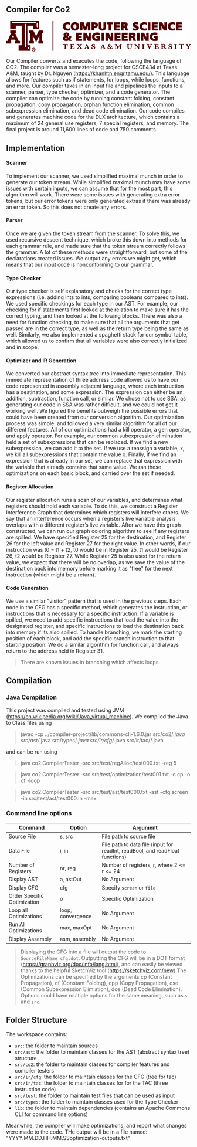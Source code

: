 ## Compiler for Co2

![Texas A&M CSCE Department](https://github.com/aum1/co2-compiler/blob/main/CSCE_logo.png)

Our Compiler converts and executes the code, following the language of CO2. The compiler was a semester-long project for CSCE434 at Texas A&M, taught by Dr. Nguyen (https://khanhtn.engr.tamu.edu/). This language allows for features such as if statements, for loops, while loops, functions, and more. Our compiler takes in an input file and pipelines the inputs to a scanner, parser, type checker, optimizer, and a code generator. The compiler can optimize the code by running constant folding, constant propagation, copy propagation, orphan function elimination, common subexpression elimination, and dead code elimination. Our code compiles and generates machine code for the DLX architecture, which contains a maximum of 24 general use registers, 7 special registers, and memory. The final project is around 11,600 lines of code and 750 comments.

## Implementation
#### Scanner
To implement our scanner, we used simplified maximal munch in order to generate our token stream.
While simplified maximal munch may have some issues with certain inputs, we can assume that for
the most part, this algorithm will work. There were some issues with generating extra error tokens,
but our error tokens were only generated extras if there was already an error token. So this does
not create any errors.
#### Parser
Once we are given the token stream from the scanner. To solve this, we used recursive descent
technique, which broke this down into methods for each grammar rule, and made sure that the
token stream correctly follows the grammar. A lot of these methods were straightforward, but some
of the declarations created issues. We output any errors we might get, which means that our input
code is nonconforming to our grammar.
#### Type Checker
Our type checker is self explanatory and checks for the correct type expressions (i.e. adding ints
to ints, comparing booleans compared to ints). We used specific checkings for each type in our
AST. For example, our checking for if statements first looked at the relation to make sure it has
the correct typing, and then looked at the following blocks. There was also a need for function
checking, to make sure that all the arguments that get passed are in the correct type, as well as
the return type being the same as well. Similarly, we also implemented a spaghetti stack for our
symbol table, which allowed us to confirm that all variables were also correctly initialized and in
scope.
#### Optimizer and IR Generation
We converted our abstract syntax tree into immediate representation. This immediate
representation of three address code allowed us to have our code represented in assembly
adjacent language, where each instruction has a destination, and some expression. The expression
can either be an addition, subtraction, function call, or similar. We chose not to use SSA, as
generating our code in SSA was rather difficult, and we could not get it working well. We figured
the benefits outweigh the possible errors that could have been created from our conversion algorithm.
Our optimization process was simple, and followed a very similar algorithm for all of our
different features. All of our optimizations had a kill operator, a gen operator, and apply operator.
For example, our common subexpression elimination held a set of subexpressions that can be
replaced. If we find a new subexpression, we can add it to the set. If we use a reassign a variable, x,
we kill all subexpressions that contain the value x. Finally, if we find an expression that is already
in our set, we can replace that expression with the variable that already contains that same value.
We ran these optimizations on each basic block, and carried over the set if needed.
#### Register Allocation
Our register allocation runs a scan of our variables, and determines what registers should hold each
variable. To do this, we construct a Register Interference Graph that determines which registers
will interfere others. We say that an interference occurs when a register’s live variable analysis
overlaps with a different register’s live variable. After we have this graph constructed, we can run
our graph coloring algorithm to see if any registers are spilled. We have specified Register 25 for the
destination, and Register 26 for the left value and Register 27 for the right value. In other words,
if our instruction was t0 = t1 + t2, t0 would be in Register 25, t1 would be Register 26, t2 would
be Register 27. While Register 25 is also used for the return value, we expect that there will be no
overlap, as we save the value of the destination back into memory before marking it as "free" for
the next instruction (which might be a return).
#### Code Generation
We use a similar "visitor" pattern that is used in the previous steps. Each node in the CFG has
a specific method, which generates the instruction, or instructions that is necessary for a specific
instruction. If a variable is spilled, we need to add specific instructions that load the value into the
designated register, and specific instructions to load the destination back into memory if its also
spilled. To handle branching, we mark the starting position of each block, and add the specific
branch instruction to that starting position. We do a similar algorithm for function call, and always
return to the address held in Register 31.
> There are known issues in branching which affects loops.

## Compilation
### Java Compilation
This project was compiled and tested using JVM (https://en.wikipedia.org/wiki/Java_virtual_machine). We compiled the Java to Class files using 
> javac -cp ../compiler-project/lib/commons-cli-1.6.0.jar src/co2/*.java src/ast/*.java src/types/*.java src/ir/cfg/*.java src/ir/tac/*.java

and can be run using
> java co2.CompilerTester -src src/test/regAlloc/test000.txt -reg 5


> java co2.CompilerTester -src src/test/optimization/test001.txt -o cp -o cf -loop


> java co2.CompilerTester -src src/test/ast/test000.txt -ast -cfg screen -in src/test/ast/test000.in -max 


### Command line options
| Command   | Option | Argument |
| ------------- | ------------- | ------------- |
| Source File  | s, src | File path to source file
| Data File  | i, in  | File path to data file (input for readInt, readBool, and readFloat functions)
| Number of Registers | nr, reg | Number of registers, r, where 2 <= r <= 24
| Display AST | a, astOut | No Argument
| Display CFG | cfg | Specify `screen` or `file` 
| Order Specific Optimization | o | Specific Optimization
| Loop all Optimizations | loop, convergence | No Argument
| Run All Optimizations | max, maxOpt | No Argument
| Display Assembly | asm, assembly | No Argument

> Displaying the CFG into a file will output the code to `SourceFileName_cfg.dot`. Outputting the CFG will be in a DOT format (https://graphviz.org/doc/info/lang.html), and can easily be viewed thanks to the helpful SketchViz tool (https://sketchviz.com/new) 
> The Optimizations can be specified by the arguments cp (Constant Propagation), cf (Constant Folding), cpp (Copy Propagation), cse (Common Subexpression Elimiation), dce (Dead Code Elimination).
> Options could have multiple options for the same meaning, such as `s` and `src`.





## Folder Structure

The workspace contains:

- `src`: the folder to maintain sources
- `src/ast`: the folder to maintain classes for the AST (abstract syntax tree) structure
- `src/co2`: the folder to maintain classes for compiler features and compiler testers
- `src/ir/cfg`: the folder to maintain classes for the CFG (tree for tac)
- `src/ir/tac`: the folder to maintain classes for for the TAC (three instruction code)
- `src/test`: the folder to maintain test files that can be used as input
- `src/types`: the folder to maintain classes used for the Type Checker
- `lib`: the folder to maintain dependencies (contains an Apache Commons CLI for command line options)

Meanwhile, the compiler will make optimizations, and report what changes were made to the code. THe output will be in a file named: "YYYY.MM.DD.HH.MM.SSoptimization-outputs.txt"


